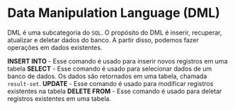 # Data Manipulation Language (DML)

DML é uma subcategoria do `SQL`. O propósito do DML é inserir, recuperar, atualizar e deletar dados do banco. A partir disso, podemos fazer operações em dados existentes.

**INSERT INTO** - Esse comando é usado para inserir novos registros em uma tabela
**SELECT** - Esse comando é usado para selecionar dados de um banco de dados. Os dados são retornados em uma tabela, chamada `result-set`.
**UPDATE** - Esse comando é usado para modificar registros existentes na tabela
**DELETE FROM** - Esse comando é usado para deletar registros existentes em uma tabela.